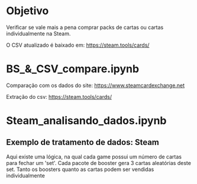 # Objetivo

Verificar se vale mais a pena comprar packs de cartas ou cartas individualmente na Steam.

O CSV atualizado é baixado em: https://steam.tools/cards/


# BS_&_CSV_compare.ipynb

Comparação com os dados do site: https://www.steamcardexchange.net

Extração do csv: https://steam.tools/cards/


# Steam_analisando_dados.ipynb

## Exemplo de tratamento de dados: Steam

Aqui existe uma lógica, na qual cada game possui um número de cartas para fechar um 'set'. Cada pacote de booster gera 3 cartas aleatórias deste set. Tanto os boosters quanto as cartas podem ser vendidas individualmente
